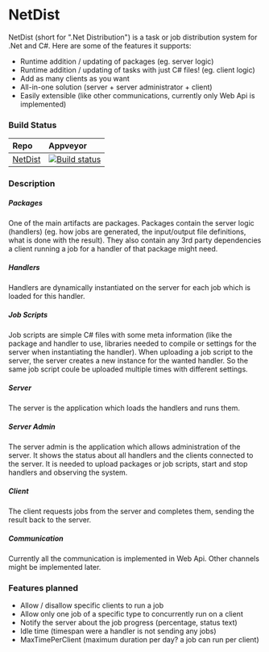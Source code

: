 NetDist
=======

NetDist (short for ".Net Distribution") is a task or job distribution system for .Net and C#. Here are some of the features it supports:
* Runtime addition / updating of packages (eg. server logic)
* Runtime addition / updating of tasks with just C# files! (eg. client logic)
* Add as many clients as you want
* All-in-one solution (server + server administrator + client)
* Easily extensible (like other communications, currently only Web Api is implemented)

### Build Status
|Repo|Appveyor|
|:---|:------------------|
|[NetDist](https://github.com/Roemer/NetDist)|[![Build status](https://ci.appveyor.com/api/projects/status/pgy2svo2oaoqf1td?svg=true)](https://ci.appveyor.com/project/RomanBaeriswyl/netdist)|

### Description
##### Packages
One of the main artifacts are packages. Packages contain the server logic (handlers) (eg. how jobs are generated, the input/output file definitions, what is done with the result). They also contain any 3rd party dependencies a client running a job for a handler of that package might need.

##### Handlers
Handlers are dynamically instantiated on the server for each job which is loaded for this handler.

##### Job Scripts
Job scripts are simple C# files with some meta information (like the package and handler to use, libraries needed to compile or settings for the server when instantiating the handler). When uploading a job script to the server, the server creates a new instance for the wanted handler. So the same job script coule be uploaded multiple times with different settings.

##### Server
The server is the application which loads the handlers and runs them.

##### Server Admin
The server admin is the application which allows administration of the server. It shows the status about all handlers and the clients connected to the server. It is needed to upload packages or job scripts, start and stop handlers and observing the system.

##### Client
The client requests jobs from the server and completes them, sending the result back to the server.

##### Communication
Currently all the communication is implemented in Web Api. Other channels might be implemented later.

### Features planned
* Allow / disallow specific clients to run a job
* Allow only one job of a specific type to concurrently run on a client
* Notify the server about the job progress (percentage, status text)
* Idle time (timespan were a handler is not sending any jobs)
* MaxTimePerClient (maximum duration per day? a job can run per client)
